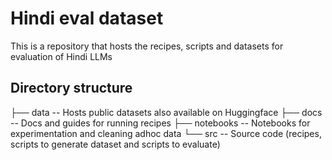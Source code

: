 # Hindi eval dataset

This is a repository that hosts the recipes, scripts and datasets for evaluation of Hindi LLMs

## Directory structure

├── data                -- Hosts public datasets also available on Huggingface
├── docs                -- Docs and guides for running recipes
├── notebooks           -- Notebooks for experimentation and cleaning adhoc data
└── src                 -- Source code (recipes, scripts to generate dataset and scripts to evaluate)
